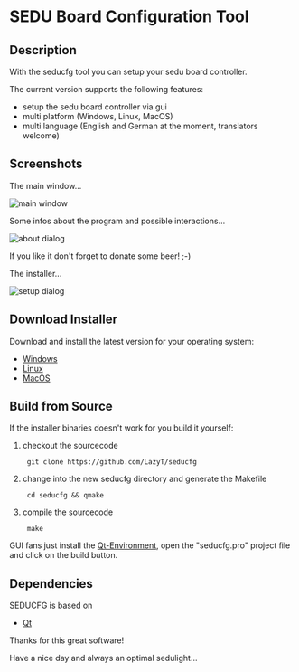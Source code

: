 # **SEDU Board Configuration Tool**

## Description

With the seducfg tool you can setup your sedu board controller.

The current version supports the following features:

* setup the sedu board controller via gui
* multi platform (Windows, Linux, MacOS)
* multi language (English and German at the moment, translators welcome)

## Screenshots

The main window...

![main window](https://raw.github.com/LazyT/seducfg/gh-pages/screenshots/screenshot1.png)

Some infos about the program and possible interactions...

![about dialog](https://raw.github.com/LazyT/seducfg/gh-pages/screenshots/screenshot2.png)

If you like it don't forget to donate some beer! ;-)

The installer...

![setup dialog](https://raw.github.com/LazyT/seducfg/gh-pages/screenshots/screenshot3.png)

## Download Installer

Download and install the latest version for your operating system:

* [Windows](https://github.com/LazyT/seducfg/releases/download/1.0.0/SEDUCFG-1.0.0-win.exe)
* [Linux](https://github.com/LazyT/seducfg/releases/download/1.0.0/SEDUCFG-1.0.0-lin.run)
* [MacOS](https://github.com/LazyT/seducfg/releases/download/1.0.0/SEDUCFG-1.0.0-mac.dmg)

## Build from Source

If the installer binaries doesn't work for you build it yourself:

1) checkout the sourcecode

		git clone https://github.com/LazyT/seducfg

2) change into the new seducfg directory and generate the Makefile

		cd seducfg && qmake

3) compile the sourcecode

		make

GUI fans just install the [Qt-Environment](http://www.qt.io/download-open-source), open the "seducfg.pro" project file and click on the build button.

## Dependencies

SEDUCFG is based on

* [Qt](http://www.qt.io)

Thanks for this great software!

Have a nice day and always an optimal sedulight...


